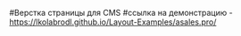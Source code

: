 #Верстка страницы для CMS
#ссылка на демонстрацию - https://lkolabrodl.github.io/Layout-Examples/asales.pro/
